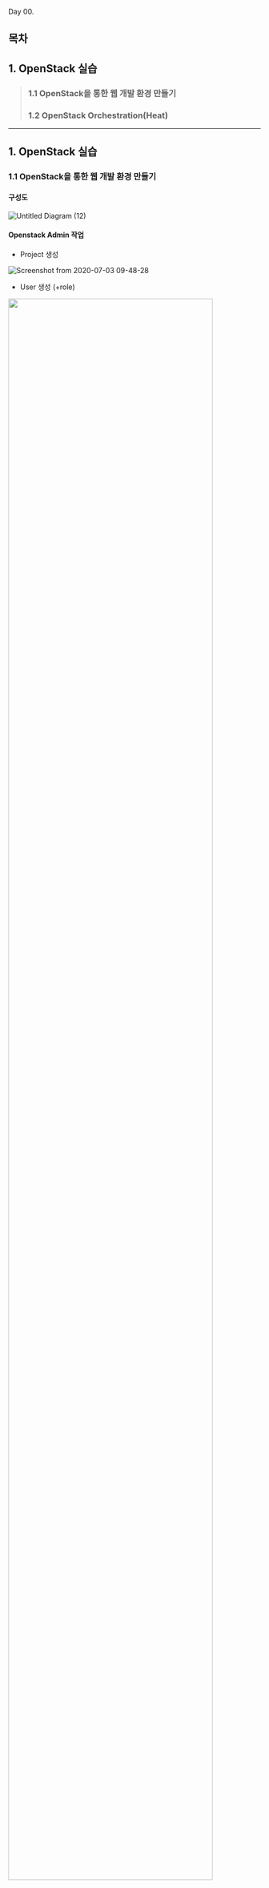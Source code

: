 Day 00.

## 목차
 
## 1. OpenStack 실습

> ### 1.1 OpenStack을 통한 웹 개발 환경 만들기
> ### 1.2 OpenStack Orchestration(Heat)



------------
 
## 1. OpenStack 실습


### 1.1 OpenStack을 통한 웹 개발 환경 만들기


#### 구성도


![Untitled Diagram (12)](https://user-images.githubusercontent.com/56064985/86433616-30a19180-bd36-11ea-9646-33f7793a49cd.png)




#### Openstack Admin 작업

* Project 생성


![Screenshot from 2020-07-03 09-48-28](https://user-images.githubusercontent.com/56064985/86422992-a5b29e00-bd19-11ea-96b5-7f953b5c8c46.png)


* User 생성 (+role)


<img src="https://user-images.githubusercontent.com/56064985/86195167-46bf1e80-bb8b-11ea-8935-7774f548f128.png" width="90%"></img>



* Flavor 생성


![Screenshot from 2020-07-03 09-50-07](https://user-images.githubusercontent.com/56064985/86422996-a9462500-bd19-11ea-9a82-7e8fdd3b5f24.png)



* Image (Public) 생성


![Screenshot from 2020-07-03 09-52-28](https://user-images.githubusercontent.com/56064985/86422998-aba87f00-bd19-11ea-8cfb-6c77c2971e5e.png)


* External Network 생성


![Screenshot from 2020-07-03 09-55-08](https://user-images.githubusercontent.com/56064985/86423006-b06d3300-bd19-11ea-93a0-75b411525fb2.png)


![Screenshot from 2020-07-03 09-55-13](https://user-images.githubusercontent.com/56064985/86423008-b19e6000-bd19-11ea-879a-86335a9eccea.png)


<img src="https://user-images.githubusercontent.com/56064985/86197694-e337ef80-bb90-11ea-8a0d-931386c5691d.png" width="90%"></img>


#### Openstack user 작업

* Interal Network 생성


![Screenshot from 2020-07-03 09-56-30](https://user-images.githubusercontent.com/56064985/86423011-b4995080-bd19-11ea-807c-cc7e1bd2faa7.png)


![Screenshot from 2020-07-03 09-56-53](https://user-images.githubusercontent.com/56064985/86423022-b8c56e00-bd19-11ea-88b6-a0b2caaa295a.png)


<img src="https://user-images.githubusercontent.com/56064985/86198066-c354fb80-bb91-11ea-8926-45cdf8eab27b.png" width="90%"></img>


* Router 생성


![Screenshot from 2020-07-03 09-57-58](https://user-images.githubusercontent.com/56064985/86423030-bc58f500-bd19-11ea-83a0-6cfa3c27f0da.png)


![Screenshot from 2020-07-03 09-58-17](https://user-images.githubusercontent.com/56064985/86423037-bf53e580-bd19-11ea-9118-76a73d14aedf.png)


* Security Group 생성


![Screenshot from 2020-07-03 10-00-36](https://user-images.githubusercontent.com/56064985/86423039-c0851280-bd19-11ea-891f-62133dc50cf6.png)


* Floating IP 생성


![Screenshot from 2020-07-03 10-00-56](https://user-images.githubusercontent.com/56064985/86423043-c1b63f80-bd19-11ea-9dbc-d0df58e981d7.png)


* Key pair 생성



![Screenshot from 2020-07-03 10-03-01](https://user-images.githubusercontent.com/56064985/86423061-c975e400-bd19-11ea-80ee-005cf18545b1.png)



* Intance 생성
> * WEB


![Screenshot from 2020-07-03 10-01-34](https://user-images.githubusercontent.com/56064985/86423045-c2e76c80-bd19-11ea-84ac-326bda49f203.png)


![Screenshot from 2020-07-03 10-01-42](https://user-images.githubusercontent.com/56064985/86423048-c4189980-bd19-11ea-8b73-f9cb01cd2fe3.png)


![Screenshot from 2020-07-03 10-01-54](https://user-images.githubusercontent.com/56064985/86423052-c549c680-bd19-11ea-9866-c06bf9f12230.png)



![Screenshot from 2020-07-03 10-02-44](https://user-images.githubusercontent.com/56064985/86423059-c844b700-bd19-11ea-96c5-afc1811c3e17.png)


> * DB


![Screenshot from 2020-07-03 10-03-23](https://user-images.githubusercontent.com/56064985/86423064-cb3fa780-bd19-11ea-9d64-183a470d8d94.png)


![Screenshot from 2020-07-03 10-03-33](https://user-images.githubusercontent.com/56064985/86423066-cbd83e00-bd19-11ea-8f53-da07cf34c87c.png)


![Screenshot from 2020-07-03 10-03-39](https://user-images.githubusercontent.com/56064985/86423071-cd096b00-bd19-11ea-8a73-ebbd6ef48dda.png)


![Screenshot from 2020-07-03 10-03-49](https://user-images.githubusercontent.com/56064985/86423078-ced32e80-bd19-11ea-8776-5e21e0f94462.png)


![Screenshot from 2020-07-03 10-03-55](https://user-images.githubusercontent.com/56064985/86423082-d0045b80-bd19-11ea-84d0-d955a8c8a2ef.png)


* Volume 생성


![Screenshot from 2020-07-03 10-04-36](https://user-images.githubusercontent.com/56064985/86423085-d1358880-bd19-11ea-92e1-4d1604fe17e9.png)


* Volume Attach


![Screenshot from 2020-07-03 10-06-19](https://user-images.githubusercontent.com/56064985/86423089-d266b580-bd19-11ea-9938-0a34a1efd174.png)


![Screenshot from 2020-07-03 10-08-07](https://user-images.githubusercontent.com/56064985/86423092-d397e280-bd19-11ea-834e-be8a0795569c.png)




#### Web Server 작업

* Webvol 마운트
```
# mkfs.xfs /dev/vdc
# mkdir -p /var/www/
# vi /etc/fstab
/dev/vdc /var/www xfs defaults 0 0

:wq!
# mount -a

```


* httpd 패키지 설치
```
# yum install httpd
# firewall-cmd --add-service=http --permanent
success
# firewall-cmd --reload
success
# systemctl enable httpd
# systemctl start httpd
```

* php 설치(php 7.2 이상만 지원 가능)
```
# rpm -qa |grep php  // 기존 패키지 확인
# yum install epel-release
# rpm -Uvh https://mirror.webtatic.com/yum/el7/webtatic-release.rpm
# yum install mod_php72w php72w-cli
# yum install php72w-bcmath php72w-gd php72w-mbstring php72w-mysqlnd php72w-pear php72w-xml php72w-xmlrpc php72w-process

```


* 워드프레스 패키지 설치
```
# yum install wget
# wget "http://wordpress.org/latest.tar.gz"
# tar -xvzf latest.tar.gz -C /var/www/html
# chown -R apache: /var/www/html/wordpress

```


* selinux off
```

# setenforce 0

```


* 워드프레스와 데이터베이스 서버 연결
```
# cd /var/www/html/wordpress
# cp ./wp-config-sample.php ./wp-config.php
# vi ./wp-config.php
...

// ** MySQL settings - You can get this info from your web host ** //
/** The name of the database for WordPress */
define( 'DB_NAME', 'wordpress' );   // wordpress DB 이름 기입

/** MySQL database username */
define( 'DB_USER', 'wordadmin' );   // wordpress 관리 계정 기입

/** MySQL database password */
define( 'DB_PASSWORD', 'toor' );   // wordpress 관리 계정 패스워드 기입

/** MySQL hostname */
define( 'DB_HOST', '172.16.0.17' );   // DB 서버 주소 기입

...

:wq!
```


#### DB Server 작업

* DBvol 마운트
```
# mkfs.xfs /dev/vdc
# mkdir -p /var/lib/mysql
# vi /etc/fstab
/dev/vdc /var/lib/mysql xfs defaults 0 0

:wq!
# mount -a

```

* selinux off
```

# setenforce 0

```


* database 설치(mariadb 10 이상만 지원 가능)
```
# rpm -qa |grep mariadb  // 기존 패키지 확인
# cd /etc/yum.repe.d/
# vi CentOS-Base.repo

...

//  가장 하단에 추가
# MariaDB 10.4 CentOS repository list - created 2020-06-09 01:25 UTC
# http://downloads.mariadb.org/mariadb/repositories/
[mariadb]
name = MariaDB
baseurl = http://yum.mariadb.org/10.4/centos7-amd64
gpgkey=https://yum.mariadb.org/RPM-GPG-KEY-MariaDB
gpgcheck=1

...

:wq!

# yum install MariaDB-server MariaDB-client
# systemctl enable mariadb
# systemctl start mariadb


```

* 신규 DB 추가 및 사용자 권한 부여 
```
# mysql -u root -p
MariaDB [(none)]> create database wordpress default CHARACTER SET UTF8;
MariaDB [(none)]> use wordpress;
MariaDB [(wordpress)]> create user 'wordadmin'@'%' identified by 'toor';  // 
MariaDB [(none)]> grant all privileges on wordpress.* to wordadmin;
MariaDB [(none)]> flush privileges;   // refresh

```






---


### 1.2 OpenStack Orchestration(Heat)


#### Orchestration 개요

* 개요


오케스트레이션은 컴퓨터 시스템과 애플리케이션, 서비스의 자동화된 설정, 관리, 조정을 의미한다. 오케스트레이션은 IT 팀이 복잡한 태스크와 워크플로우를 보다 쉽게 관리할 수 있도록 돕는다. stack 템플릿 파일(HOT - Heat Orchestration Template) 만들어서 관리한다.


> * Yaml form
```
yaml 형태
 key: value

list 형태
  key:
    - value1
    - value2
    - value3

  key: [value1, value2, value3]
  
  
hash/dictionary 형태
  key:
    key1: value1
    key2: value2
  
  key: {key1: value1, key2: value2}
  
hash + list 형태
  key:
    - key1: value1
      key2: value2
    - key3: value3
      key4: value4
   
  key:
    - {key1: value1, key2: value2}
    - {key3: value3, key4: value4}

```

* HOT 파일 구조
```
heat_template_version: 2016-06-14
parameters:    // 매개변수
resources:    // 사용될 자원들(compute)
outputs:     // 설치엔 사용되지 않지만 정보를 출력
```


> * 인스턴스 생성 HOT 예시 
```
heat_template_version: 2018-03-02
parameters:
  image:
    type: string
    default: cirros
  flavor:
    type: string
    default: m1.tiny
  network:
    type: string
    default: network1
  key:
    type: string
    default: cccr3

resources:
  jk:
    type: OS::Nova::Server
    properties:
      flavor: flavor1
      image: { get_param: image }
      key_name: { get_param: key }
      networks:
        - network: { get_param: network }
      security_groups: [default, web]
        
outputs:
```

#### Orchestration 설치
```
# yum install -y install openstack-heat-ui
# systemctl restart httpd

```

![Screenshot from 2020-07-03 16-06-44](https://user-images.githubusercontent.com/56064985/86441473-39e72a00-bd47-11ea-8f79-8da20c07866e.png)













